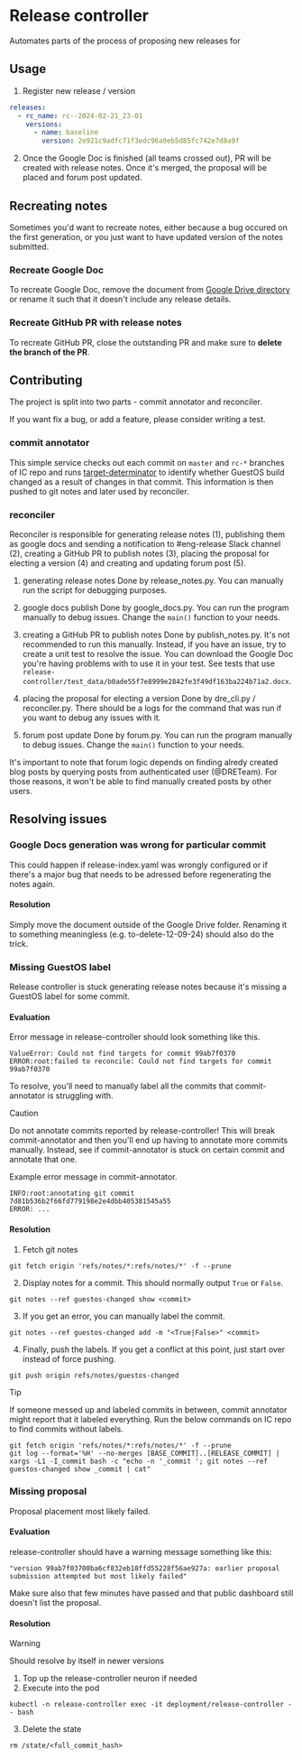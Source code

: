 # Release controller

Automates parts of the process of proposing new releases for

## Usage

1. Register new release / version
  ```yaml
  releases:
    - rc_name: rc--2024-02-21_23-01
      versions:
        - name: baseline
          version: 2e921c9adfc71f3edc96a9eb5d85fc742e7d8a9f
  ```

2. Once the Google Doc is finished (all teams crossed out), PR will be created with release notes. Once it's merged, the proposal will be placed and forum post updated.

## Recreating notes

Sometimes you'd want to recreate notes, either because a bug occured on the first generation, or you just want to have updated version of the notes submitted.

### Recreate Google Doc

To recreate Google Doc, remove the document from [Google Drive directory](https://drive.google.com/drive/folders/1y-nuH29Gd5Err3pazYH6-LzcDShcOIFf) or rename it such that it doesn't include any release details.

### Recreate GitHub PR with release notes

To recreate GitHub PR, close the outstanding PR and make sure to **delete the branch of the PR**.

## Contributing

The project is split into two parts - commit annotator and reconciler.

If you want fix a bug, or add a feature, please consider writing a test.

### commit annotator

This simple service checks out each commit on `master` and `rc-*` branches of IC repo and runs [target-determinator](https://github.com/bazel-contrib/target-determinator) to identify whether GuestOS build changed as a result of changes in that commit. This information is then pushed to git notes and later used by reconciler.

### reconciler

Reconciler is responsible for generating release notes (1), publishing them as google docs and sending a notification to #eng-release Slack channel (2), creating a GitHub PR to publish notes (3), placing the proposal for electing a version (4) and creating and updating forum post (5).

1. generating release notes
  Done by release_notes.py. You can manually run the script for debugging purposes.

2. google docs publish
  Done by google_docs.py. You can run the program manually to debug issues. Change the `main()` function to your needs.

3. creating a GitHub PR to publish notes
  Done by publish_notes.py. It's not recommended to run this manually. Instead, if you have an issue, try to create a unit test to resolve the issue. You can download the Google Doc you're having problems with to use it in your test. See tests that use `release-controller/test_data/b0ade55f7e8999e2842fe3f49df163ba224b71a2.docx`.

4. placing the proposal for electing a version
  Done by dre_cli.py / reconciler.py. There should be a logs for the command that was run if you want to debug any issues with it.

5. forum post update
  Done by forum.py. You can run the program manually to debug issues. Change the `main()` function to your needs.

  It's important to note that forum logic depends on finding alredy created blog posts by querying posts from authenticated user (@DRETeam). For those reasons, it won't be able to find manually created posts by other users.


## Resolving issues

### Google Docs generation was wrong for particular commit

This could happen if release-index.yaml was wrongly configured or if there's a major bug that needs to be adressed before regenerating the notes again.

#### Resolution

Simply move the document outside of the Google Drive folder. Renaming it to something meaningless (e.g. to-delete-12-09-24) should also do the trick.

### Missing GuestOS label

Release controller is stuck generating release notes because it's missing a GuestOS label for some commit.

#### Evaluation

Error message in release-controller should look something like this.

```
ValueError: Could not find targets for commit 99ab7f0370
ERROR:root:failed to reconcile: Could not find targets for commit 99ab7f0370
```

To resolve, you'll need to manually label all the commits that commit-annotator is struggling with.

> [!CAUTION]
> Do not annotate commits reported by release-controller!
> This will break commit-annotator and then you'll end up having to annotate more commits manually.
> Instead, see if commit-annotator is stuck on certain commit and annotate that one.

Example error message in commit-annotator.

```
INFO:root:annotating git commit 7d81b536b2f66fd779198e2e4dbb405381545a55
ERROR: ...
```

#### Resolution

1. Fetch git notes
  ```
  git fetch origin 'refs/notes/*:refs/notes/*' -f --prune
  ```

2. Display notes for a commit. This should normally output `True` or `False`.
  ```
  git notes --ref guestos-changed show <commit>
  ```

3. If you get an error, you can manually label the commit.
  ```
  git notes --ref guestos-changed add -m "<True|False>" <commit>
  ```

4. Finally, push the labels. If you get a conflict at this point, just start over instead of force pushing.
  ```
  git push origin refs/notes/guestos-changed
  ```

> [!TIP]
> If someone messed up and labeled commits in between, commit annotator might report that it labeled everything.
> Run the below commands on IC repo to find commits without labels.

```shell
git fetch origin 'refs/notes/*:refs/notes/*' -f --prune
git log --format='%H' --no-merges [BASE_COMMIT]..[RELEASE_COMMIT] | xargs -L1 -I_commit bash -c "echo -n '_commit '; git notes --ref guestos-changed show _commit | cat"
```


### Missing proposal

Proposal placement most likely failed.


#### Evaluation

release-controller should have a warning message something like this:

```
"version 99ab7f03700ba6cf832eb18ffd55228f56ae927a: earlier proposal submission attempted but most likely failed"
```

Make sure also that few minutes have passed and that public dashboard still doesn't list the proposal.

#### Resolution

> [!WARNING]
> Should resolve by itself in newer versions

1. Top up the release-controller neuron if needed
2. Execute into the pod
  ```
  kubectl -n release-controller exec -it deployment/release-controller -- bash
  ```
3. Delete the state
  ```
  rm /state/<full_commit_hash>
  ```
